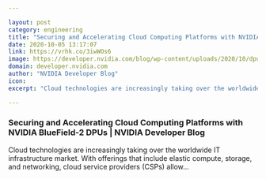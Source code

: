 ```yaml
---

layout: post
category: engineering
title: "Securing and Accelerating Cloud Computing Platforms with NVIDIA BlueField-2 DPUs"
date: 2020-10-05 13:17:07
link: https://vrhk.co/3iwWOs6
image: https://developer.nvidia.com/blog/wp-content/uploads/2020/10/dpu-featured-625x417.jpg
domain: developer.nvidia.com
author: "NVIDIA Developer Blog"
icon: 
excerpt: "Cloud technologies are increasingly taking over the worldwide IT infrastructure market. With offerings that include elastic compute, storage, and networking, cloud service providers (CSPs) allow…"

---
```


### Securing and Accelerating Cloud Computing Platforms with NVIDIA BlueField-2 DPUs | NVIDIA Developer Blog

Cloud technologies are increasingly taking over the worldwide IT infrastructure market. With offerings that include elastic compute, storage, and networking, cloud service providers (CSPs) allow…